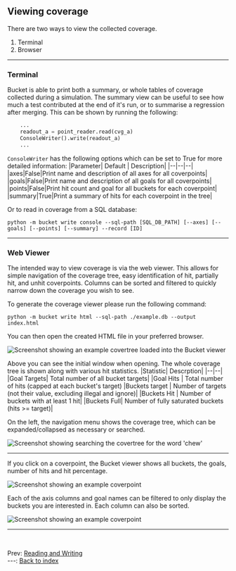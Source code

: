 <!--
  ~ SPDX-License-Identifier: MIT
  ~ Copyright (c) 2023-2025 Noodle-Bytes. All Rights Reserved
  -->

## Viewing coverage

There are two ways to view the collected coverage.

1) Terminal
2) Browser

---
### Terminal
Bucket is able to print both a summary, or whole tables of coverage collected during a simulation. The summary view can be useful to see how much a test contributed at the end of it's run, or to summarise a regression after merging. This can be shown by running the following:

```Python
    ...
    readout_a = point_reader.read(cvg_a)
    ConsoleWriter().write(readout_a)
    ...
```

`ConsoleWriter` has the following options which can be set to True for more detailed information:
|Parameter| Default | Description|
|--|--|--|
|axes|False|Print name and description of all axes for all coverpoints|
|goals|False|Print name and description of all goals for all coverpoints|
|points|False|Print hit count and goal for all buckets for each coverpoint|
|summary|True|Print a summary of hits for each coverpoint in the tree|

Or to read in coverage from a SQL database:
```
python -m bucket write console --sql-path [SQL_DB_PATH] [--axes] [--goals] [--points] [--summary] --record [ID]
```

---

### Web Viewer

The intended way to view coverage is via the web viewer. This allows for simple navigation of the coverage tree, easy identification of hit, partially hit, and unhit coverpoints. Columns can be sorted and filtered to quickly narrow down the coverage you wish to see.

To generate the coverage viewer please run the following command:
```
python -m bucket write html --sql-path ./example.db --output index.html
```

You can then open the created HTML file in your preferred browser.

<picture>
  <source media="(prefers-color-scheme: dark)" srcset="https://raw.githubusercontent.com/vypercore/bucket/main/.github/images/Main__dark.png">
  <source media="(prefers-color-scheme: light)" srcset="https://raw.githubusercontent.com/vypercore/bucket/main/.github/images/Main__light.png">
  <img alt="Screenshot showing an example covertree loaded into the Bucket viewer" src="https://raw.githubusercontent.com/vypercore/bucket/main/.github/images/Main__dark.png">
</picture>

Above you can see the initial window when opening. The whole coverage tree is shown along with various hit statistics.
|Statistic| Descrption|
|--|--|
|Goal Targets| Total number of all bucket targets|
|Goal Hits | Total number of hits (capped at each bucket's target)
|Buckets target | Number of targets (not their value, excluding illegal and ignore)|
|Buckets Hit | Number of buckets with at least 1 hit|
|Buckets Full| Number of fully saturated buckets (hits >= target)|

On the left, the navigation menu shows the coverage tree, which can be expanded/collapsed as necessary or searched.

<picture>
  <source media="(prefers-color-scheme: dark)" srcset="https://raw.githubusercontent.com/vypercore/bucket/main/.github/images/Search__dark.png">
  <source media="(prefers-color-scheme: light)" srcset="https://raw.githubusercontent.com/vypercore/bucket/main/.github/images/Search__light.png">
  <img alt="Screenshot showing searching the covertree for the word 'chew'" src="https://raw.githubusercontent.com/vypercore/bucket/main/.github/images/Search__dark.png">
</picture>

---
If you click on a coverpoint, the Bucket viewer shows all buckets, the goals, number of hits and hit percentage.

<picture>
  <source media="(prefers-color-scheme: dark)" srcset="https://raw.githubusercontent.com/vypercore/bucket/main/.github/images/Coverpoint__dark.png">
  <source media="(prefers-color-scheme: light)" srcset="https://raw.githubusercontent.com/vypercore/bucket/main/.github/images/Coverpoint__light.png">
  <img alt="Screenshot showing an example coverpoint" src="https://raw.githubusercontent.com/vypercore/bucket/main/.github/images/Coverpoint__dark.png">
</picture>

Each of the axis columns and goal names can be filtered to only display the buckets you are interested in. Each column can also be sorted.

<picture>
  <source media="(prefers-color-scheme: dark)" srcset="https://raw.githubusercontent.com/vypercore/bucket/main/.github/images/Filter__dark.png">
  <source media="(prefers-color-scheme: light)" srcset="https://raw.githubusercontent.com/vypercore/bucket/main/.github/images/Filter__light.png">
  <img alt="Screenshot showing an example coverpoint" src="https://raw.githubusercontent.com/vypercore/bucket/main/.github/images/Filter__dark.png">
</picture>

---
<br>

Prev: [Reading and Writing](reading_and_writing.md)
<br>
---: [Back to index](index.md)
